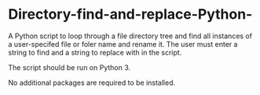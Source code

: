 # Directory-find-and-replace-Python-

A Python script to loop through a file directory tree and find all instances of a user-specifed file or foler name and rename it.
The user must enter a string to find and a string to replace with in the script.

The script should be run on Python 3.

No additional packages are required to be installed.
